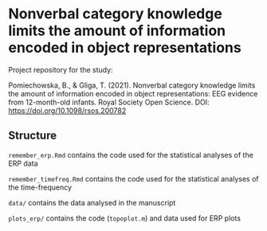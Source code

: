 # Nonverbal category knowledge limits the amount of information encoded in object representations
Project repository for the study:

Pomiechowska, B., & Gliga, T. (2021). Nonverbal category knowledge limits the amount of information encoded in object representations: EEG evidence from 12-month-old infants. Royal Society Open Science. DOI: https://doi.org/10.1098/rsos.200782


## Structure

<code>remember_erp.Rmd</code> contains the code used for the statistical analyses of the ERP data

<code>remember_timefreq.Rmd</code> contains the code used for the statistical analyses of the time-frequency

<code>data/</code> contains the data analysed in the manuscript

<code>plots_erp/</code> contains the code (<code>topoplot.m</code>) and data used for ERP plots
